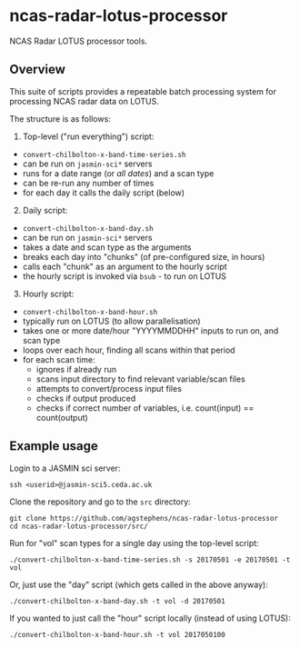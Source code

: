 # ncas-radar-lotus-processor

NCAS Radar LOTUS processor tools.

## Overview

This suite of scripts provides a repeatable batch processing system for
processing NCAS radar data on LOTUS.

The structure is as follows:

 1. Top-level ("run everything") script:
  - `convert-chilbolton-x-band-time-series.sh`
  - can be run on `jasmin-sci*` servers
  - runs for a date range (or *all dates*) and a scan type
  - can be re-run any number of times
  - for each day it calls the daily script (below)

 2. Daily script:
  - `convert-chilbolton-x-band-day.sh`
  - can be run on `jasmin-sci*` servers
  - takes a date and scan type as the arguments
  - breaks each day into "chunks" (of pre-configured size, in hours)
  - calls each "chunk" as an argument to the hourly script
  - the hourly script is invoked via `bsub` - to run on LOTUS

 3. Hourly script:
  - `convert-chilbolton-x-band-hour.sh`
  - typically run on LOTUS (to allow parallelisation)
  - takes one or more date/hour "YYYYMMDDHH" inputs to run on, and scan type
  - loops over each hour, finding all scans within that period
  - for each scan time:
    - ignores if already run
    - scans input directory to find relevant variable/scan files
    - attempts to convert/process input files
    - checks if output produced
    - checks if correct number of variables, i.e. count(input) == count(output)
    
## Example usage

Login to a JASMIN sci server:

```
ssh <userid>@jasmin-sci5.ceda.ac.uk
```

Clone the repository and go to the `src` directory:

```
git clone https://github.com/agstephens/ncas-radar-lotus-processor
cd ncas-radar-lotus-processor/src/
```

Run for "vol" scan types for a single day using the top-level script:

```
./convert-chilbolton-x-band-time-series.sh -s 20170501 -e 20170501 -t vol
```

Or, just use the "day" script (which gets called in the above anyway):

```
./convert-chilbolton-x-band-day.sh -t vol -d 20170501
```

If you wanted to just call the "hour" script locally (instead of using LOTUS):

```
./convert-chilbolton-x-band-hour.sh -t vol 2017050100
```
